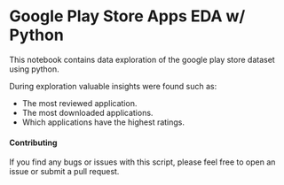 # Google Play Store Apps EDA w/ Python

This notebook contains data exploration of the google play store dataset using python. 

During exploration valuable insights were found such as:
- The most reviewed application.
- The most downloaded applications. 
- Which applications have the highest ratings. 

#### Contributing
If you find any bugs or issues with this script, please feel free to open an issue or submit a pull request.
